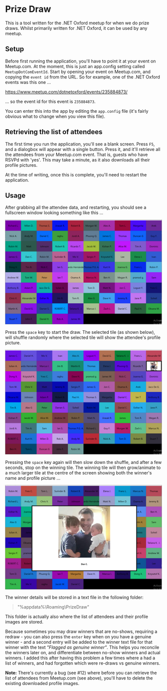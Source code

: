 # Prize Draw

This is a tool written for the .NET Oxford meetup for when we do prize draws. Whilst primarily written for .NET Oxford, it can be used by any meetup.

## Setup

Before first running the application, you'll have to point it at your event on Meetup.com. At the moment, this is just an app.config setting called `MeetupDotComEventId`. Start by opening your event on Meetup.com, and copying the `event id` from the URL. So for example, one of the .NET Oxford events was this one ...

https://www.meetup.com/dotnetoxford/events/235884873/

... so the event id for this event is `235884873`.

You can enter this into the app by editing the `app.config` file (it's fairly obvious what to change when you view this file).

## Retrieving the list of attendees

The first time you run the application, you'll see a blank screen. Press `F5`, and a dialogbox will appear with a single button. Press it, and it'll retrieve all the attendees from your Meetup.com event. That is, guests who have RSVPd with 'yes'. This may take a minute, as it also downloads all their profile pictures.

At the time of writing, once this is complete, you'll need to restart the application.

## Usage

After grabbing all the attendee data, and restarting, you should see a fullscreen window looking something like this ...

![screenshot1](Screenshots/PrizeDrawScreenshot.png)

Press the `space` key to start the draw. The selected tile (as shown below), will shuffle randomly where the selected tile will show the attendee's profile picture.

![screenshot2](Screenshots/PrizeDrawScreenshot2.png)

Pressing the `space` key again will then slow down the shuffle, and after a few seconds, stop on the winning tile. The winning tile will then grow/animate to a much larger tile at the centre of the screen showing both the winner's name and profile picture ...

![screenshot3](Screenshots/PrizeDrawScreenshot3.png)

The winner details will be stored in a text file in the following folder:

> "%appdata%\Roaming\PrizeDraw"

This folder is actually also where the list of attendees and their profile images are stored.

Because sometimes you may draw winners that are no-shows, requiring a redraw - you can also press the `enter` key when on you have a genuine winner - and a second entry will be added to the winner text file for that winner with the text *"Flagged as genuine winner"*. This helps you reconcile the winners later on, and differentiate between no-show winners and actual winners. I added this after having this problem a few times where a had a list of winners, and had forgotten which were re-draws vs genuine winners.

**Note:** There's currently a bug (see #12) where before you can retrieve the list of attendees from Meetup.com (see above), you'll have to delete the existing downloaded profile images.
